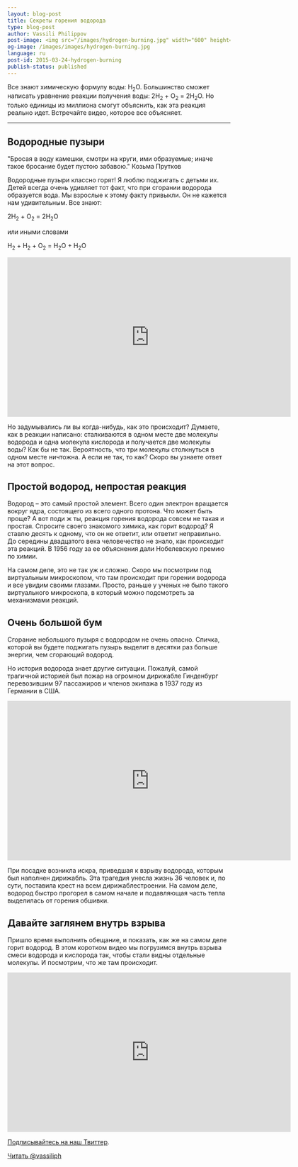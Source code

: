 ```yaml
---
layout: blog-post
title: Секреты горения водорода
type: blog-post
author: Vassili Philippov
post-image: <img src="/images/hydrogen-burning.jpg" width="600" height="369" alt="Горение водорода">
og-image: /images/images/hydrogen-burning.jpg
language: ru
post-id: 2015-03-24-hydrogen-burning
publish-status: published
---
```

Все знают химическую формулу воды: H<sub>2</sub>O. Большинство сможет написать уравнение реакции получения воды: 2H<sub>2</sub> + O<sub>2</sub> = 2H<sub>2</sub>O. Но только единицы из миллиона смогут объяснить, как эта реакция реально идет. Встречайте видео, которое все объясняет.

<!-- more -->

---

## Водородные пузыри

"Бросая в воду камешки, смотри на круги, ими образуемые; иначе такое бросание будет пустою забавою." Козьма Прутков

Водородные пузыри классно горят! Я люблю поджигать с детьми их. Детей всегда очень удивляет тот факт, что при сгорании водорода образуется вода. Мы взрослые к этому факту привыкли. Он не кажется нам удивительным. Все знают:

2H<sub>2</sub> + O<sub>2</sub> = 2H<sub>2</sub>O

или иными словами 

H<sub>2</sub> + H<sub>2</sub> + O<sub>2</sub> = H<sub>2</sub>O + H<sub>2</sub>O

<iframe width="640" height="360" src="http://www.youtube.com/embed/RuXXLjpc67c?rel=0" frameborder="0" allowfullscreen></iframe>
<br>

Но задумывались ли вы когда-нибудь, как это происходит? Думаете, как в реакции написано: сталкиваются в одном месте две молекулы водорода и одна молекула кислорода и получается две молекулы воды? Как бы не так. Вероятность, что три молекулы столкнуться в одном месте ничтожна. А если не так, то как? Скоро вы узнаете ответ на этот вопрос. 

## Простой водород, непростая реакция

Водород – это самый простой элемент. Всего один электрон вращается вокруг ядра, состоящего из всего одного протона. Что может быть проще? А вот поди ж ты, реакция горения водорода совсем не такая и простая. Спросите своего знакомого химика, как горит водород? Я ставлю десять к одному, что он не ответит, или ответит неправильно. До середины двадцатого века человечество не знало, как происходит эта реакций. В 1956 году за ее объяснения дали Нобелевскую премию по химии.

На самом деле, это не так уж и сложно. Скоро мы посмотрим под виртуальным микроскопом, что там происходит при горении водорода и все увидим своими глазами. Просто, раньше у ученых не было такого виртуального микроскопа, в который можно подсмотреть за механизмами реакций.

## Очень большой бум

Сгорание небольшого пузыря с водородом не очень опасно. Спичка, которой вы будете поджигать пузырь выделит в десятки раз больше энергии, чем сгорающий водород. 

Но история водорода знает другие ситуации. Пожалуй, самой трагичной историей был пожар на огромном дирижабле Гинденбург перевозившим 97 пассажиров и членов экипажа в 1937 году из Германии в США. 

<iframe width="640" height="360" src="http://www.youtube.com/embed/Q7utL5HonSw?rel=0&start=98" frameborder="0" allowfullscreen></iframe>

При посадке возникла искра, приведшая к взрыву водорода, которым был наполнен дирижабль. Эта трагедия унесла жизнь 36 человек и, по сути, поставила крест на всем дирижаблестроении. На самом деле, водород быстро прогорел в самом начале и подавляющая часть тепла выделилась от горения обшивки. 

## Давайте заглянем внутрь взрыва

Пришло время выполнить обещание, и показать, как же на самом деле горит водород. В этом коротком видео мы погрузимся внутрь взрыва смеси водорода и кислорода так, чтобы стали видны отдельные молекулы. И посмотрим, что же там происходит.

<iframe width="640" height="360" src="http://www.youtube.com/embed/trcrW9dtiGw?rel=0" frameborder="0" allowfullscreen></iframe>

<br/>

<a href="https://twitter.com/MelScienceRU">Подписывайтесь на наш Твиттер</a>.

<!-- Begin Twitter follow -->
<a href="https://twitter.com/MelScienceRU" class="twitter-follow-button" data-show-count="false" data-lang="ru" data-size="large">Читать @vassiliph</a>
<script>!function(d,s,id){var js,fjs=d.getElementsByTagName(s)[0],p=/^http:/.test(d.location)?'http':'https';if(!d.getElementById(id)){js=d.createElement(s);js.id=id;js.src=p+'://platform.twitter.com/widgets.js';fjs.parentNode.insertBefore(js,fjs);}}(document, 'script', 'twitter-wjs');</script>
<!-- End Twitter follow -->